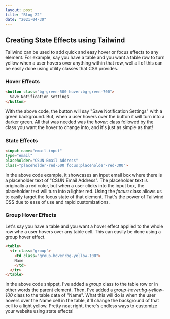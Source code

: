 ```yaml
---
layout: post
title: "Blog 22"
date: "2021-04-30"
---
```


## Creating State Effects using Tailwind

Tailwind can be used to add quick and easy hover or focus effects to any element. For example, say you have a table and you want a table row to turn yellow when a user hovers over anything within that row, well all of this can be easily done using utility classes that CSS provides.

### Hover Effects
```html
<button class="bg-green-500 hover:bg-green-700">
  Save Notification Settings
</button>
```

With the above code, the button will say "Save Notification Settings" with a green background. But, when a user hovers over the button it will turn into a darker green. All that was needed was the _hover:_ class followed by the class you want the hover to change into, and it's just as simple as that!

### State Effects

```html
<input name="email-input"
type="email"
placeholder="CSUN Email Address"
class="placeholder-red-500 focus:placeholder-red-300">
```

In the above code example, it showcases an input email box where there is a placeholder text of "CSUN Email Address". The placeholder text is originally a red color, but when a user clicks into the input box, the placeholder text will turn into a lighter red. Using the _focus:_ class allows us to easily target the focus state of that element. That's the power of Tailwind CSS due to ease of use and rapid customizations.

### Group Hover Effects
Let's say you have a table and you want a hover effect applied to the whole row whe a user hovers over any table cell. This can easily be done using a group hover effect.

```html
<table>
  <tr class="group">
    <td class="group-hover:bg-yellow-100">
    Name
    </td>
  </tr>
</table>
```

In the above code snippet, I've added a _group_ class to the table row or in other words the parent element. Then, I've added a _group-hover:bg-yellow-100_ class to the table data of "Name". What this will do is when the user hovers over the Name cell in the table, it'll change the background of that cell to a light yellow. Pretty neat right, there's endless ways to customize your website using state effects!